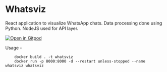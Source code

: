 # Whatsviz
React application to visualize WhatsApp chats. 
Data processing done using Python. 
NodeJS used for API layer.

[![Open in Gitpod](https://gitpod.io/button/open-in-gitpod.svg)](https://gitpod.io/#https://github.com/sidxdev/whatsviz)

Usage -
```
    docker build . -t whatsviz
    docker run -p 8000:8000 -d --restart unless-stopped --name whatsviz whatsviz
```
